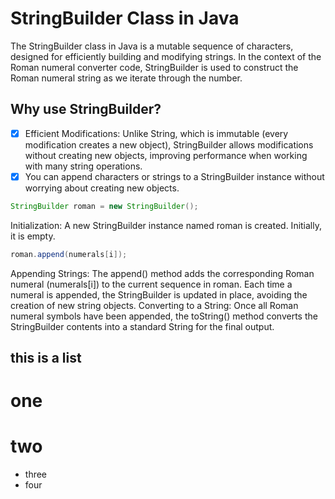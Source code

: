 # StringBuilder Class in Java
The StringBuilder class in Java is a mutable sequence of characters, 
designed for efficiently building and modifying strings. In the context of the Roman numeral converter code, 
StringBuilder is used to construct the Roman numeral string as we iterate through the number.
## Why use StringBuilder?
- [x] Efficient Modifications: Unlike String, which is immutable (every modification creates a new object), StringBuilder allows modifications without creating new objects, improving performance when working with many string operations.
- [x] You can append characters or strings to a StringBuilder instance without worrying about creating new objects.
      
```java
StringBuilder roman = new StringBuilder();
```

Initialization: A new StringBuilder instance named roman is created. Initially, it is empty.
```java
roman.append(numerals[i]);
```

Appending Strings: The append() method adds the corresponding Roman numeral (numerals[i]) to the current sequence in roman. Each time a numeral is appended, the StringBuilder is updated in place, avoiding the creation of new string objects.
Converting to a String: Once all Roman numeral symbols have been appended, the toString() method converts the StringBuilder contents into a standard String for the final output.

## this is a list
# one
# two 
* three
* four
